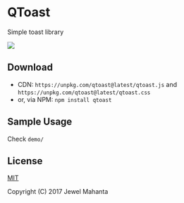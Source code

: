 # QToast
Simple toast library

![](https://i.imgur.com/CYdn38P.gif)

## Download
* CDN: `https://unpkg.com/qtoast@latest/qtoast.js` and `https://unpkg.com/qtoast@latest/qtoast.css`
* or, via NPM: `npm install qtoast`

## Sample Usage
Check `demo/`

## License
[MIT](https://github.com/lap00zza/qtoast/blob/master/LICENSE)

Copyright (C) 2017 Jewel Mahanta
